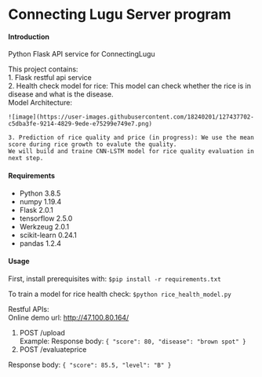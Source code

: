 # Connecting Lugu Server program

#### Introduction
Python Flask API service for ConnectingLugu

This project contains:<br>
    1. Flask restful api service<br>
    2. Health check model for rice: This model can check whether the rice is in disease and what is the disease.<br>
    Model Architecture:
    
    ![image](https://user-images.githubusercontent.com/18240201/127437702-c5dba3fe-9214-4829-9ede-e75299e749e7.png)
    
    3. Prediction of rice quality and price (in progress): We use the mean score during rice growth to evalute the quality. 
    We will build and traine CNN-LSTM model for rice quality evaluation in next step.
  

#### Requirements
- Python 3.8.5
- numpy 1.19.4
- Flask 2.0.1
- tensorflow 2.5.0
- Werkzeug 2.0.1
- scikit-learn 0.24.1
- pandas 1.2.4

#### Usage
First, install prerequisites with: `$pip install -r requirements.txt`<br>

To train a model for rice health check:
    `$python rice_health_model.py`
    
Restful APIs:<br>
Online demo url: http://47.100.80.164/<br>
1. POST /upload<br>
   Example: 
   Response body:
   `
    {
      "score": 80,
      "disease": "brown spot"
    }
   `
2. POST /evaluateprice<br>

 Response body:
   `
    {
      "score": 85.5,
      "level": "B"
    }
   `



